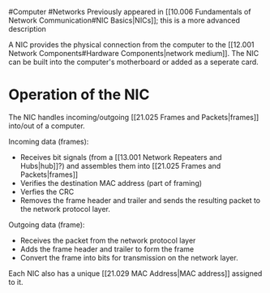 #Computer #Networks 
Previously appeared in [[10.006 Fundamentals of Network Communication#NIC Basics|NICs]]; this is a more advanced description

A NIC provides the physical connection from the computer to the [[12.001 Network Components#Hardware Components|network medium]].
The NIC can be built into the computer's motherboard or added as a seperate card.

# Operation of the NIC
The NIC handles incoming/outgoing [[21.025 Frames and Packets|frames]] into/out of a computer.

Incoming data (frames):
- Receives bit signals (from a [[13.001 Network Repeaters and Hubs|hub]]?) and assembles them into [[21.025 Frames and Packets|frames]] 
- Verifies the destination MAC address (part of framing)
- Verfies the CRC
- Removes the frame header and trailer and sends the resulting packet to the network protocol layer.

Outgoing data (frame):
- Receives the packet from the network protocol layer
- Adds the frame header and trailer to form the frame
- Convert the frame into bits for transmission on the network layer.

Each NIC also has a unique [[21.029 MAC Address|MAC address]] assigned to it.

